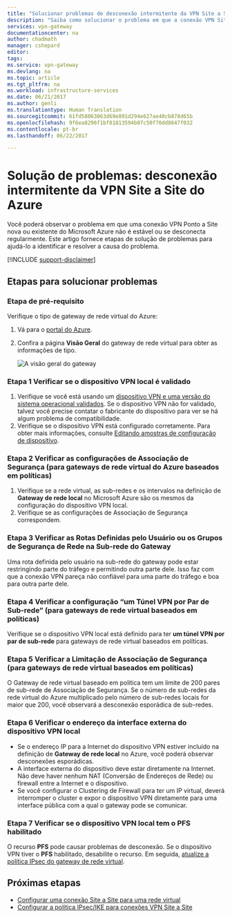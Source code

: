 ```yaml
---
title: "Solucionar problemas de desconexão intermitente da VPN Site a Site do Azure | Microsoft Docs"
description: "Saiba como solucionar o problema em que a conexão VPN Site a Site é desconectada regularmente."
services: vpn-gateway
documentationcenter: na
author: chadmath
manager: cshepard
editor: 
tags: 
ms.service: vpn-gateway
ms.devlang: na
ms.topic: article
ms.tgt_pltfrm: na
ms.workload: infrastructure-services
ms.date: 06/21/2017
ms.author: genli
ms.translationtype: Human Translation
ms.sourcegitcommit: 61fd58063063d69e891d294e627ae40cb878d65b
ms.openlocfilehash: 9f6ea8296f1bf81813594b07c50f70dd8647f032
ms.contentlocale: pt-br
ms.lasthandoff: 06/22/2017

---
```


# <a name="troubleshooting-azure-site-to-site-vpn-disconnects-intermittently"></a>Solução de problemas: desconexão intermitente da VPN Site a Site do Azure

Você poderá observar o problema em que uma conexão VPN Ponto a Site nova ou existente do Microsoft Azure não é estável ou se desconecta regularmente. Este artigo fornece etapas de solução de problemas para ajudá-lo a identificar e resolver a causa do problema. 

[!INCLUDE [support-disclaimer](../../includes/support-disclaimer.md)]

## <a name="troubleshooting-steps"></a>Etapas para solucionar problemas

### <a name="prerequisite-step"></a>Etapa de pré-requisito

Verifique o tipo de gateway de rede virtual do Azure:

1. Vá para o [portal do Azure](https://portal.azure.com).
2. Confira a página **Visão Geral** do gateway de rede virtual para obter as informações de tipo.
    
    ![A visão geral do gateway](media\vpn-gateway-troubleshoot-site-to-site-disconnected-intermittently\gatewayoverview.png)

### <a name="step-1-check-whether-the-on-premises-vpn-device-is-validated"></a>Etapa 1 Verificar se o dispositivo VPN local é validado

1. Verifique se você está usando um [dispositivo VPN e uma versão do sistema operacional validados](vpn-gateway-about-vpn-devices.md#a-namedevicetableavalidated-vpn-devices-and-device-configuration-guides). Se o dispositivo VPN não for validado, talvez você precise contatar o fabricante do dispositivo para ver se há algum problema de compatibilidade.
2. Verifique se o dispositivo VPN está configurado corretamente. Para obter mais informações, consulte [Editando amostras de configuração de dispositivo](vpn-gateway-about-vpn-devices.md#editing).

### <a name="step-2-check-the-security-association-settingsfor-policy-based-azure-virtual-network-gateways"></a>Etapa 2 Verificar as configurações de Associação de Segurança (para gateways de rede virtual do Azure baseados em políticas)

1. Verifique se a rede virtual, as sub-redes e os intervalos na definição de **Gateway de rede local** no Microsoft Azure são os mesmos da configuração do dispositivo VPN local.
2. Verifique se as configurações de Associação de Segurança correspondem.

### <a name="step-3-check-for-user-defined-routes-or-network-security-groups-on-gateway-subnet"></a>Etapa 3 Verificar as Rotas Definidas pelo Usuário ou os Grupos de Segurança de Rede na Sub-rede do Gateway

Uma rota definida pelo usuário na sub-rede do gateway pode estar restringindo parte do tráfego e permitindo outra parte dele. Isso faz com que a conexão VPN pareça não confiável para uma parte do tráfego e boa para outra parte dele. 

### <a name="step-4-check-the-one-vpn-tunnel-per-subnet-pair-setting-for-policy-based-virtual-network-gateways"></a>Etapa 4 Verificar a configuração “um Túnel VPN por Par de Sub-rede” (para gateways de rede virtual baseados em políticas)

Verifique se o dispositivo VPN local está definido para ter **um túnel VPN por par de sub-rede** para gateways de rede virtual baseados em políticas.

### <a name="step-5-check-for-security-association-limitation-for-policy-based-virtual-network-gateways"></a>Etapa 5 Verificar a Limitação de Associação de Segurança (para gateways de rede virtual baseados em políticas)

O Gateway de rede virtual baseado em política tem um limite de 200 pares de sub-rede de Associação de Segurança. Se o número de sub-redes da rede virtual do Azure multiplicado pelo número de sub-redes locais for maior que 200, você observará a desconexão esporádica de sub-redes.

### <a name="step-6-check-on-premises-vpn-device-external-interface-address"></a>Etapa 6 Verificar o endereço da interface externa do dispositivo VPN local

- Se o endereço IP para a Internet do dispositivo VPN estiver incluído na definição de **Gateway de rede local** no Azure, você poderá observar desconexões esporádicas.
- A interface externa do dispositivo deve estar diretamente na Internet. Não deve haver nenhum NAT (Conversão de Endereços de Rede) ou firewall entre a Internet e o dispositivo.
-  Se você configurar o Clustering de Firewall para ter um IP virtual, deverá interromper o cluster e expor o dispositivo VPN diretamente para uma interface pública com a qual o gateway pode se comunicar.

### <a name="step-7-check-whether-the-on-premises-vpn-device-has-perfect-forward-secrecy-enabled"></a>Etapa 7 Verificar se o dispositivo VPN local tem o PFS habilitado

O recurso **PFS** pode causar problemas de desconexão. Se o dispositivo VPN tiver o **PFS** habilitado, desabilite o recurso. Em seguida, [atualize a política IPsec do gateway de rede virtual](vpn-gateway-ipsecikepolicy-rm-powershell.md#managepolicy).

## <a name="next-steps"></a>Próximas etapas

- [Configurar uma conexão Site a Site para uma rede virtual](vpn-gateway-howto-site-to-site-resource-manager-portal.md)
- [Configurar a política IPsec/IKE para conexões VPN Site a Site](vpn-gateway-ipsecikepolicy-rm-powershell.md)


